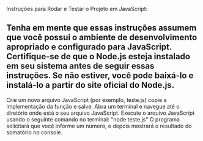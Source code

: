 Instruções para Rodar e Testar o Projeto em JavaScript:

Tenha em mente que essas instruções assumem que você possui o ambiente de desenvolvimento apropriado e configurado para JavaScript. Certifique-se de que o Node.js esteja instalado em seu sistema antes de seguir essas instruções. Se não estiver, você pode baixá-lo e instalá-lo a partir do site oficial do Node.js.
----------------------------------------------------------------------------------------------------------------------------

Crie um novo arquivo JavaScript (por exemplo, teste.js) copie a implementação da função e salve.
Abra um terminal e navegue até o diretório onde está o seu arquivo JavaScript.
Execute o arquivo JavaScript usando o seguinte comando no terminal: "node teste.js"
O programa solicitará que você informe um número, e depois mostrará o resultado do somatório no console.
